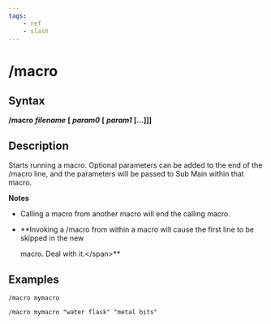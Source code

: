 ```yaml
---
tags:
    - ref
    - slash
---
```

# /macro

## Syntax

**/macro** _**filename**_ **[** _**param0**_ **\[** _**param1**_ **\[...\]\]]**

## Description

Starts running a macro. Optional parameters can be added to the end of the /macro line, and the parameters will be passed to Sub Main within that macro.

**Notes**

* Calling a macro from another macro will end the calling macro.  
* \*\*Invoking a /macro from within a macro will cause the first line to be skipped in the new

  macro. Deal with it.&lt;/span&gt;\*\*

## Examples

```text
/macro mymacro

/macro mymacro "water flask" "metal bits"
```
